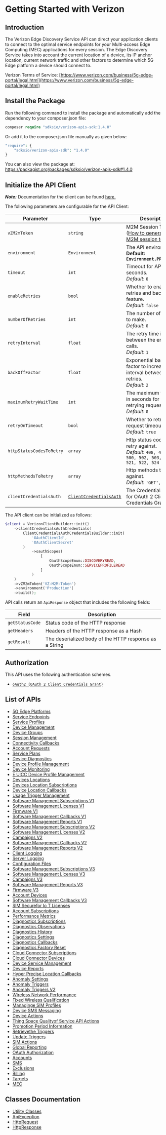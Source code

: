 
# Getting Started with Verizon

## Introduction

The Verizon Edge Discovery Service API can direct your application clients to connect to the optimal service endpoints for your Multi-access Edge Computing (MEC) applications for every session. The Edge Discovery Service takes into account the current location of a device, its IP anchor location, current network traffic and other factors to determine which 5G Edge platform a device should connect to.

Verizon Terms of Service: [https://www.verizon.com/business/5g-edge-portal/legal.html](https://www.verizon.com/business/5g-edge-portal/legal.html)

## Install the Package

Run the following command to install the package and automatically add the dependency to your composer.json file:

```php
composer require "sdksio/verizon-apis-sdk:1.4.0"
```

Or add it to the composer.json file manually as given below:

```php
"require": {
    "sdksio/verizon-apis-sdk": "1.4.0"
}
```

You can also view the package at:
https://packagist.org/packages/sdksio/verizon-apis-sdk#1.4.0

## Initialize the API Client

**_Note:_** Documentation for the client can be found [here.](https://www.github.com/sdks-io/verizon-apis-php-sdk/tree/1.4.0/doc/client.md)

The following parameters are configurable for the API Client:

| Parameter | Type | Description |
|  --- | --- | --- |
| `vZM2mToken` | `string` | M2M Session Token ([How to generate an M2M session token?](page:getting-started/5g-edge-developer-creds-token#obtaining-a-vz-m2m-session-token-programmatically)) |
| `environment` | `Environment` | The API environment. <br> **Default: `Environment.PRODUCTION`** |
| `timeout` | `int` | Timeout for API calls in seconds.<br>*Default*: `0` |
| `enableRetries` | `bool` | Whether to enable retries and backoff feature.<br>*Default*: `false` |
| `numberOfRetries` | `int` | The number of retries to make.<br>*Default*: `0` |
| `retryInterval` | `float` | The retry time interval between the endpoint calls.<br>*Default*: `1` |
| `backOffFactor` | `float` | Exponential backoff factor to increase interval between retries.<br>*Default*: `2` |
| `maximumRetryWaitTime` | `int` | The maximum wait time in seconds for overall retrying requests.<br>*Default*: `0` |
| `retryOnTimeout` | `bool` | Whether to retry on request timeout.<br>*Default*: `true` |
| `httpStatusCodesToRetry` | `array` | Http status codes to retry against.<br>*Default*: `408, 413, 429, 500, 502, 503, 504, 521, 522, 524` |
| `httpMethodsToRetry` | `array` | Http methods to retry against.<br>*Default*: `'GET', 'PUT'` |
| `clientCredentialsAuth` | [`ClientCredentialsAuth`](https://www.github.com/sdks-io/verizon-apis-php-sdk/tree/1.4.0/doc/$a/https://www.github.com/sdks-io/verizon-apis-php-sdk/tree/1.4.0/oauth-2-client-credentials-grant.md) | The Credentials Setter for OAuth 2 Client Credentials Grant |

The API client can be initialized as follows:

```php
$client = VerizonClientBuilder::init()
    ->clientCredentialsAuthCredentials(
        ClientCredentialsAuthCredentialsBuilder::init(
            'OAuthClientId',
            'OAuthClientSecret'
        )
            ->oauthScopes(
                [
                    OauthScopeEnum::DISCOVERYREAD,
                    OauthScopeEnum::SERVICEPROFILEREAD
                ]
            )
    )
    ->vZM2mToken('VZ-M2M-Token')
    ->environment('Production')
    ->build();
```

API calls return an `ApiResponse` object that includes the following fields:

| Field | Description |
|  --- | --- |
| `getStatusCode` | Status code of the HTTP response |
| `getHeaders` | Headers of the HTTP response as a Hash |
| `getResult` | The deserialized body of the HTTP response as a String |

## Authorization

This API uses the following authentication schemes.

* [`oAuth2 (OAuth 2 Client Credentials Grant)`](https://www.github.com/sdks-io/verizon-apis-php-sdk/tree/1.4.0/doc/$a/https://www.github.com/sdks-io/verizon-apis-php-sdk/tree/1.4.0/oauth-2-client-credentials-grant.md)

## List of APIs

* [5G Edge Platforms](https://www.github.com/sdks-io/verizon-apis-php-sdk/tree/1.4.0/doc/controllers/5g-edge-platforms.md)
* [Service Endpoints](https://www.github.com/sdks-io/verizon-apis-php-sdk/tree/1.4.0/doc/controllers/service-endpoints.md)
* [Service Profiles](https://www.github.com/sdks-io/verizon-apis-php-sdk/tree/1.4.0/doc/controllers/service-profiles.md)
* [Device Management](https://www.github.com/sdks-io/verizon-apis-php-sdk/tree/1.4.0/doc/controllers/device-management.md)
* [Device Groups](https://www.github.com/sdks-io/verizon-apis-php-sdk/tree/1.4.0/doc/controllers/device-groups.md)
* [Session Management](https://www.github.com/sdks-io/verizon-apis-php-sdk/tree/1.4.0/doc/controllers/session-management.md)
* [Connectivity Callbacks](https://www.github.com/sdks-io/verizon-apis-php-sdk/tree/1.4.0/doc/controllers/connectivity-callbacks.md)
* [Account Requests](https://www.github.com/sdks-io/verizon-apis-php-sdk/tree/1.4.0/doc/controllers/account-requests.md)
* [Service Plans](https://www.github.com/sdks-io/verizon-apis-php-sdk/tree/1.4.0/doc/controllers/service-plans.md)
* [Device Diagnostics](https://www.github.com/sdks-io/verizon-apis-php-sdk/tree/1.4.0/doc/controllers/device-diagnostics.md)
* [Device Profile Management](https://www.github.com/sdks-io/verizon-apis-php-sdk/tree/1.4.0/doc/controllers/device-profile-management.md)
* [Device Monitoring](https://www.github.com/sdks-io/verizon-apis-php-sdk/tree/1.4.0/doc/controllers/device-monitoring.md)
* [E UICC Device Profile Management](https://www.github.com/sdks-io/verizon-apis-php-sdk/tree/1.4.0/doc/controllers/e-uicc-device-profile-management.md)
* [Devices Locations](https://www.github.com/sdks-io/verizon-apis-php-sdk/tree/1.4.0/doc/controllers/devices-locations.md)
* [Devices Location Subscriptions](https://www.github.com/sdks-io/verizon-apis-php-sdk/tree/1.4.0/doc/controllers/devices-location-subscriptions.md)
* [Device Location Callbacks](https://www.github.com/sdks-io/verizon-apis-php-sdk/tree/1.4.0/doc/controllers/device-location-callbacks.md)
* [Usage Trigger Management](https://www.github.com/sdks-io/verizon-apis-php-sdk/tree/1.4.0/doc/controllers/usage-trigger-management.md)
* [Software Management Subscriptions V1](https://www.github.com/sdks-io/verizon-apis-php-sdk/tree/1.4.0/doc/controllers/software-management-subscriptions-v1.md)
* [Software Management Licenses V1](https://www.github.com/sdks-io/verizon-apis-php-sdk/tree/1.4.0/doc/controllers/software-management-licenses-v1.md)
* [Firmware V1](https://www.github.com/sdks-io/verizon-apis-php-sdk/tree/1.4.0/doc/controllers/firmware-v1.md)
* [Software Management Callbacks V1](https://www.github.com/sdks-io/verizon-apis-php-sdk/tree/1.4.0/doc/controllers/software-management-callbacks-v1.md)
* [Software Management Reports V1](https://www.github.com/sdks-io/verizon-apis-php-sdk/tree/1.4.0/doc/controllers/software-management-reports-v1.md)
* [Software Management Subscriptions V2](https://www.github.com/sdks-io/verizon-apis-php-sdk/tree/1.4.0/doc/controllers/software-management-subscriptions-v2.md)
* [Software Management Licenses V2](https://www.github.com/sdks-io/verizon-apis-php-sdk/tree/1.4.0/doc/controllers/software-management-licenses-v2.md)
* [Campaigns V2](https://www.github.com/sdks-io/verizon-apis-php-sdk/tree/1.4.0/doc/controllers/campaigns-v2.md)
* [Software Management Callbacks V2](https://www.github.com/sdks-io/verizon-apis-php-sdk/tree/1.4.0/doc/controllers/software-management-callbacks-v2.md)
* [Software Management Reports V2](https://www.github.com/sdks-io/verizon-apis-php-sdk/tree/1.4.0/doc/controllers/software-management-reports-v2.md)
* [Client Logging](https://www.github.com/sdks-io/verizon-apis-php-sdk/tree/1.4.0/doc/controllers/client-logging.md)
* [Server Logging](https://www.github.com/sdks-io/verizon-apis-php-sdk/tree/1.4.0/doc/controllers/server-logging.md)
* [Configuration Files](https://www.github.com/sdks-io/verizon-apis-php-sdk/tree/1.4.0/doc/controllers/configuration-files.md)
* [Software Management Subscriptions V3](https://www.github.com/sdks-io/verizon-apis-php-sdk/tree/1.4.0/doc/controllers/software-management-subscriptions-v3.md)
* [Software Management Licenses V3](https://www.github.com/sdks-io/verizon-apis-php-sdk/tree/1.4.0/doc/controllers/software-management-licenses-v3.md)
* [Campaigns V3](https://www.github.com/sdks-io/verizon-apis-php-sdk/tree/1.4.0/doc/controllers/campaigns-v3.md)
* [Software Management Reports V3](https://www.github.com/sdks-io/verizon-apis-php-sdk/tree/1.4.0/doc/controllers/software-management-reports-v3.md)
* [Firmware V3](https://www.github.com/sdks-io/verizon-apis-php-sdk/tree/1.4.0/doc/controllers/firmware-v3.md)
* [Account Devices](https://www.github.com/sdks-io/verizon-apis-php-sdk/tree/1.4.0/doc/controllers/account-devices.md)
* [Software Management Callbacks V3](https://www.github.com/sdks-io/verizon-apis-php-sdk/tree/1.4.0/doc/controllers/software-management-callbacks-v3.md)
* [SIM Securefor Io T Licenses](https://www.github.com/sdks-io/verizon-apis-php-sdk/tree/1.4.0/doc/controllers/sim-securefor-io-t-licenses.md)
* [Account Subscriptions](https://www.github.com/sdks-io/verizon-apis-php-sdk/tree/1.4.0/doc/controllers/account-subscriptions.md)
* [Performance Metrics](https://www.github.com/sdks-io/verizon-apis-php-sdk/tree/1.4.0/doc/controllers/performance-metrics.md)
* [Diagnostics Subscriptions](https://www.github.com/sdks-io/verizon-apis-php-sdk/tree/1.4.0/doc/controllers/diagnostics-subscriptions.md)
* [Diagnostics Observations](https://www.github.com/sdks-io/verizon-apis-php-sdk/tree/1.4.0/doc/controllers/diagnostics-observations.md)
* [Diagnostics History](https://www.github.com/sdks-io/verizon-apis-php-sdk/tree/1.4.0/doc/controllers/diagnostics-history.md)
* [Diagnostics Settings](https://www.github.com/sdks-io/verizon-apis-php-sdk/tree/1.4.0/doc/controllers/diagnostics-settings.md)
* [Diagnostics Callbacks](https://www.github.com/sdks-io/verizon-apis-php-sdk/tree/1.4.0/doc/controllers/diagnostics-callbacks.md)
* [Diagnostics Factory Reset](https://www.github.com/sdks-io/verizon-apis-php-sdk/tree/1.4.0/doc/controllers/diagnostics-factory-reset.md)
* [Cloud Connector Subscriptions](https://www.github.com/sdks-io/verizon-apis-php-sdk/tree/1.4.0/doc/controllers/cloud-connector-subscriptions.md)
* [Cloud Connector Devices](https://www.github.com/sdks-io/verizon-apis-php-sdk/tree/1.4.0/doc/controllers/cloud-connector-devices.md)
* [Device Service Management](https://www.github.com/sdks-io/verizon-apis-php-sdk/tree/1.4.0/doc/controllers/device-service-management.md)
* [Device Reports](https://www.github.com/sdks-io/verizon-apis-php-sdk/tree/1.4.0/doc/controllers/device-reports.md)
* [Hyper Precise Location Callbacks](https://www.github.com/sdks-io/verizon-apis-php-sdk/tree/1.4.0/doc/controllers/hyper-precise-location-callbacks.md)
* [Anomaly Settings](https://www.github.com/sdks-io/verizon-apis-php-sdk/tree/1.4.0/doc/controllers/anomaly-settings.md)
* [Anomaly Triggers](https://www.github.com/sdks-io/verizon-apis-php-sdk/tree/1.4.0/doc/controllers/anomaly-triggers.md)
* [Anomaly Triggers V2](https://www.github.com/sdks-io/verizon-apis-php-sdk/tree/1.4.0/doc/controllers/anomaly-triggers-v2.md)
* [Wireless Network Performance](https://www.github.com/sdks-io/verizon-apis-php-sdk/tree/1.4.0/doc/controllers/wireless-network-performance.md)
* [Fixed Wireless Qualification](https://www.github.com/sdks-io/verizon-apis-php-sdk/tree/1.4.0/doc/controllers/fixed-wireless-qualification.md)
* [Managinge SIM Profiles](https://www.github.com/sdks-io/verizon-apis-php-sdk/tree/1.4.0/doc/controllers/managinge-sim-profiles.md)
* [Device SMS Messaging](https://www.github.com/sdks-io/verizon-apis-php-sdk/tree/1.4.0/doc/controllers/device-sms-messaging.md)
* [Device Actions](https://www.github.com/sdks-io/verizon-apis-php-sdk/tree/1.4.0/doc/controllers/device-actions.md)
* [Thing Space Qualityof Service API Actions](https://www.github.com/sdks-io/verizon-apis-php-sdk/tree/1.4.0/doc/controllers/thing-space-qualityof-service-api-actions.md)
* [Promotion Period Information](https://www.github.com/sdks-io/verizon-apis-php-sdk/tree/1.4.0/doc/controllers/promotion-period-information.md)
* [Retrievethe Triggers](https://www.github.com/sdks-io/verizon-apis-php-sdk/tree/1.4.0/doc/controllers/retrievethe-triggers.md)
* [Update Triggers](https://www.github.com/sdks-io/verizon-apis-php-sdk/tree/1.4.0/doc/controllers/update-triggers.md)
* [SIM Actions](https://www.github.com/sdks-io/verizon-apis-php-sdk/tree/1.4.0/doc/controllers/sim-actions.md)
* [Global Reporting](https://www.github.com/sdks-io/verizon-apis-php-sdk/tree/1.4.0/doc/controllers/global-reporting.md)
* [OAuth Authorization](https://www.github.com/sdks-io/verizon-apis-php-sdk/tree/1.4.0/doc/controllers/oauth-authorization.md)
* [Accounts](https://www.github.com/sdks-io/verizon-apis-php-sdk/tree/1.4.0/doc/controllers/accounts.md)
* [SMS](https://www.github.com/sdks-io/verizon-apis-php-sdk/tree/1.4.0/doc/controllers/sms.md)
* [Exclusions](https://www.github.com/sdks-io/verizon-apis-php-sdk/tree/1.4.0/doc/controllers/exclusions.md)
* [Billing](https://www.github.com/sdks-io/verizon-apis-php-sdk/tree/1.4.0/doc/controllers/billing.md)
* [Targets](https://www.github.com/sdks-io/verizon-apis-php-sdk/tree/1.4.0/doc/controllers/targets.md)
* [MEC](https://www.github.com/sdks-io/verizon-apis-php-sdk/tree/1.4.0/doc/controllers/mec.md)

## Classes Documentation

* [Utility Classes](https://www.github.com/sdks-io/verizon-apis-php-sdk/tree/1.4.0/doc/utility-classes.md)
* [ApiException](https://www.github.com/sdks-io/verizon-apis-php-sdk/tree/1.4.0/doc/api-exception.md)
* [HttpRequest](https://www.github.com/sdks-io/verizon-apis-php-sdk/tree/1.4.0/doc/http-request.md)
* [HttpResponse](https://www.github.com/sdks-io/verizon-apis-php-sdk/tree/1.4.0/doc/http-response.md)

